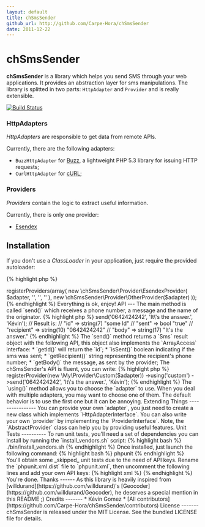 ```yaml
---
layout: default
title: chSmsSender
github_url: http://github.com/Carpe-Hora/chSmsSender
date: 2011-12-22
---
```


chSmsSender
========

**chSmsSender** is a library which helps you send SMS through your web applications.
It provides an abstraction layer for sms manipulations.
The library is splitted in two parts: `HttpAdapter` and `Provider` and is
really extensible.

[![Build
Status](https://secure.travis-ci.org/Carpe-Hora/chSmsSender.png)](http://travis-ci.org/Carpe-Hora/chSmsSender)


### HttpAdapters ###

_HttpAdapters_ are responsible to get data from remote APIs.

Currently, there are the following adapters:

* `BuzzHttpAdapter` for [Buzz](https://github.com/kriswallsmith/Buzz), a
  lightweight PHP 5.3 library for issuing HTTP requests;
* `CurlHttpAdapter` for [cURL](http://php.net/manual/book.curl.php);


### Providers ###

_Providers_ contain the logic to extract useful information.

Currently, there is only one provider:

* [Esendex](http://www.esendex.fr/)

Installation
------------

If you don't use a _ClassLoader_ in your application, just require the provided
autoloader:

{% highlight php %}
<?php

require_once 'src/autoload.php';
{% endhighlight %}

You're done.


Usage
-----

First, you need an `adapter` to query an API:

{% highlight php %}
<?php

$adapter  = new \chSmsSender\HttpAdapter\BuzzHttpAdapter();
{% endhighlight %}

The `BuzzHttpAdapter` is tweakable, actually you can pass a `Browser` object
to this adapter:

{% highlight php %}
<?php

$buzz    = new \Buzz\Browser(new \Buzz\Client\Curl());
$adapter = new \chSmsSender\HttpAdapter\BuzzHttpAdapter($buzz);
{% endhighlight %}

Now, you have to choose your `provider`.

You can use one of the builtin providers or write your own. You can also
register all providers and decide later.
That's we'll do:

{% highlight php %}
<?php

$sender = new \chSmsSender\chSmsSender();
$sender->registerProviders(array(
    new \chSmsSender\Provider\EsendexProvider(
        $adapter, '<ESENDEX_USER>', '<ESENDEX_PASS>', '<ESENDEX_ACCOUNT>'
    ),
    new \chSmsSender\Provider\OtherProvider($adapter)
));
{% endhighlight %}

Everything is ok, enjoy!

API
---

The main method is called `send()` which receives a phone number, a message and
the name of the originator.

{% highlight php %}
<?php

$result = $sender->send('0642424242', 'It\'s the answer.', 'Kévin');
// Result is:
// "id"        => string(7) "some Id"
// "sent"      => bool "true"
// "recipient" => string(10) "0642424242"
// "body"      => string(17) "It's the answer."
{% endhighlight %}

The `send()` method returns a `Sms` result object with the following API, this
object also implements the `ArrayAccess` interface:

* `getId()` will return the `id`;
* `isSent()` boolean indicating if the sms was sent;
* `getRecipient()` string representing the recipient's phone number;
* `getBody()` the message, as sent by the provider;

The chSmsSender's API is fluent, you can write:

{% highlight php %}
<?php

$result = $sender
    ->registerProvider(new \My\Provider\Custom($adapter))
    ->using('custom')
    ->send('0642424242', 'It\'s the answer.', 'Kévin');
{% endhighlight %}

The `using()` method allows you to choose the `adapter` to use. When you deal
with multiple adapters, you may want to choose one of them. The default
behavior is to use the first one but it can be annoying.


Extending Things
----------------

You can provide your own `adapter`, you just need to create a new class which
implements `HttpAdapterInterface`.

You can also write your own `provider` by implementing the `ProviderInterface`.

Note, the `AbstractProvider` class can help you by providing useful features.


Unit Tests
----------

To run unit tests, you'll need a set of dependencies you can install by
running the `install_vendors.sh` script:

{% highlight bash %}
./bin/install_vendors.sh
{% endhighlight %}

Once installed, just launch the following command:

{% highlight bash %}
phpunit
{% endhighlight %}

You'll obtain some _skipped_ unit tests due to the need of API keys.

Rename the `phpunit.xml.dist` file to `phpunit.xml`, then uncomment the
following lines and add your own API keys:

{% highlight xml %}
<php>
    <!-- <server name="ESENDEX_API_USER" value="Your esendex user" /> -->
    <!-- <server name="ESENDEX_API_PASS" value="Your esendex password" /> -->
    <!-- <server name="ESENDEX_API_ACCOUNT" value="Your esendex account reference" /> -->
</php>
{% endhighlight %}

You're done.


Thanks
------

As this library is heavily inspired from
[willdurand](https://github.com/willdurand)'s
[Geocoder](https://github.com/willdurand/Geocoder), he deserves a
special mention in this README ;)


Credits
-------

* Kévin Gomez <kevin_gomez@carpe-hora.com>
* [All contributors](https://github.com/Carpe-Hora/chSmsSender/contributors)


License
-------

chSmsSender is released under the MIT License. See the bundled LICENSE file for details.
